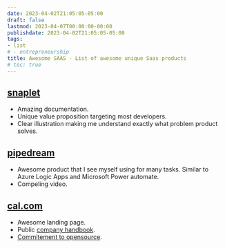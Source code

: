 ```yaml
---
date: 2023-04-02T21:05:05-05:00
draft: false
lastmod: 2023-04-07T00:00:00-00:00
publishdate: 2023-04-02T21:05:05-05:00
tags:
- list
# - entrepreneurship
title: Awesome SAAS - List of awesome unique Saas products
# toc: true
---
```


## [snaplet](https://www.snaplet.dev/)

* Amazing documentation.
* Unique value proposition targeting most developers.
* Clear illustration making me understand exactly what problem product solves.

## [pipedream](https://pipedream.com/)

* Awesome product that I see myself using for many tasks. Similar to Azure Logic Apps and Microsoft Power automate.
* Compeling video.

## [cal.com](https://cal.com)

* Awesome landing page.
* Public [company handbook](https://handbook.cal.com/).
* [Commitement to opensource](https://cal.com/blog/open-startup).
